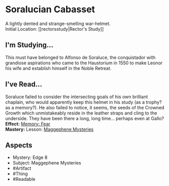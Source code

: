 # Soralucian Cabasset
A lightly dented and strange-smelling war-helmet.<br>Initial Location: [[rectorsstudy|Rector's Study]]
## I'm Studying...  
This must have belonged to Alfonso de Soraluce, the conquistador with grandiose aspirations who came to the Haustorium in 1550 to make Leonor his wife and establish himself in the Noble Retreat.  
## I've Read...  
Soraluce failed to consider the intersecting goals of his own brilliant chaplain, who would apparently keep this helmet in his study (as a trophy? as a memory?). He also failed to notice, it seems, the seeds of the Crowned Growth which unmistakeably reside in the leather straps and cling to the underside. They have been there a long, long time... perhaps even at Gallo?  
**Effect:** [Memory: Fear](https://uadaf.theevilroot.xyz/rowenarium/element/mem.fear)<br>
**Mastery:** Lesson: [Maggephene Mysteries](https://uadaf.theevilroot.xyz/rowenarium/element/s.maggephenemysteries)
## Aspects  
- Mystery: Edge 8
- Subject: Maggephene Mysteries
- #Artifact
- #Thing  
- #Readable